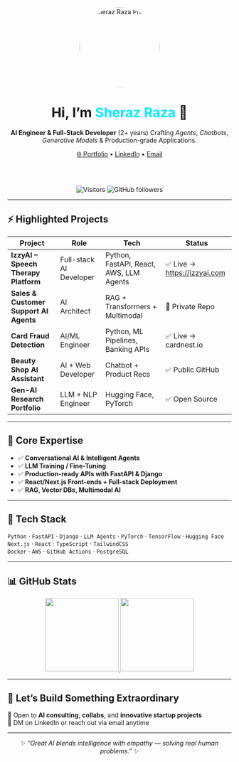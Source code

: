 <div align="center">

  <img 
    src="https://i.postimg.cc/jq9xGtGZ/2.png" 
    alt="Sheraz Raza Profile"
    width="180"
    style="border-radius: 50%; object-fit: cover;"
  />

  <h1>
    <span style="font-size: 30px; animation: fadeSlide 1.5s ease-in-out;">Hi, I’m <span style="color:#00eaff;">Sheraz Raza</span> 👋</span>
  </h1>

  <p><strong>AI Engineer & Full-Stack Developer</strong> (2+ years)  
     Crafting <em>Agents</em>, <em>Chatbots</em>, <em>Generative Models</em> & Production-grade Applications.
  </p>

  <a href="https://sheraz-portfolio-one.vercel.app">🌐 Portfolio</a> • 
  <a href="https://www.linkedin.com/in/sherazrazadev">LinkedIn</a> • 
  <a href="mailto:sherazrazadev@gmail.com">Email</a>

  <br/><br/>

  ![Visitors](https://visitor-badge.laobi.icu/badge?page_id=sherazrazadev.sherazrazadev)
  ![GitHub followers](https://img.shields.io/github/followers/sherazrazadev?label=Follow&style=social)

</div>

---

## ⚡ Highlighted Projects

| Project | Role | Tech | Status |
|--------|------|------|--------|
| **IzzyAI – Speech Therapy Platform** | Full-stack AI Developer | Python, FastAPI, React, AWS, LLM Agents | ✅ Live → https://izzyai.com |
| **Sales & Customer Support AI Agents** | AI Architect | RAG + Transformers + Multimodal | 🚧 Private Repo |
| **Card Fraud Detection** | AI/ML Engineer | Python, ML Pipelines, Banking APIs | ✅ Live → cardnest.io |
| **Beauty Shop AI Assistant** | AI + Web Developer | Chatbot + Product Recs | ✅ Public GitHub |
| **Gen-AI Research Portfolio** | LLM + NLP Engineer | Hugging Face, PyTorch | ✅ Open Source |

---

## 🧠 Core Expertise

- ✅ **Conversational AI & Intelligent Agents**
- ✅ **LLM Training / Fine-Tuning**
- ✅ **Production-ready APIs with FastAPI & Django**
- ✅ **React/Next.js Front-ends + Full-stack Deployment**
- ✅ **RAG, Vector DBs, Multimodal AI**

---

## 🧰 Tech Stack

`Python` · `FastAPI` · `Django` · `LLM Agents` · `PyTorch` · `TensorFlow` · `Hugging Face`  
`Next.js` · `React` · `TypeScript` · `TailwindCSS`  
`Docker` · `AWS` · `GitHub Actions` · `PostgreSQL`

---

## 📊 GitHub Stats

<div align="center">

<a href="https://github.com/sherazrazadev">
  <img src="https://github-readme-stats.vercel.app/api?username=sherazrazadev&show_icons=true&theme=tokyonight&count_private=true" height="165"/>
</a>

<a href="https://github.com/sherazrazadev">
  <img src="https://github-readme-stats.vercel.app/api/top-langs/?username=sherazrazadev&layout=compact&theme=tokyonight&hide=jupyter%20notebook" height="165"/>
</a>

</div>

---

## 🤝 Let’s Build Something Extraordinary

🔹 Open to **AI consulting**, **collabs**, and **innovative startup projects**  
🔹 DM on LinkedIn or reach out via email anytime

---

<div align="center">
  
✨ *“Great AI blends intelligence with empathy — solving real human problems.”* ✨  

</div>

